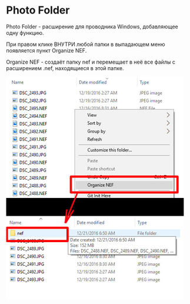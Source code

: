 # Photo Folder


Photo Folder - расширение для проводника Windows, добавляющее одну функцию. 

При правом клике ВНУТРИ любой папки в выпадающем меню появляется пункт  Organize NEF.

Organize NEF - создаёт папку nef и перемещает в неё все файлы с расширением .nef, находящиеся в этой папке.


![alt tag](https://raw.githubusercontent.com/LensmanP/photo_folder/master/installer/pf.jpg)
